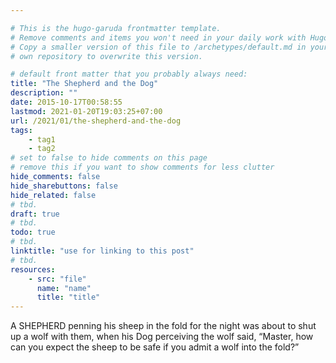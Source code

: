 ```yaml
---

# This is the hugo-garuda frontmatter template.
# Remove comments and items you won't need in your daily work with Hugo.
# Copy a smaller version of this file to /archetypes/default.md in your
# own repository to overwrite this version.

# default front matter that you probably always need:
title: "The Shepherd and the Dog"
description: ""
date: 2015-10-17T00:58:55
lastmod: 2021-01-20T19:03:25+07:00
url: /2021/01/the-shepherd-and-the-dog
tags:
    - tag1
    - tag2
# set to false to hide comments on this page
# remove this if you want to show comments for less clutter
hide_comments: false
hide_sharebuttons: false
hide_related: false
# tbd.
draft: true
# tbd.
todo: true
# tbd.
linktitle: "use for linking to this post"
# tbd.
resources:
    - src: "file"
      name: "name"
      title: "title"
---
```

A SHEPHERD penning his sheep in the fold for the night was about to shut up a wolf with them, when his Dog perceiving the wolf said, “Master, how can you expect the sheep to be safe if you admit a wolf into the fold?”
